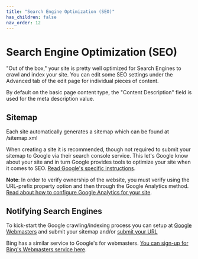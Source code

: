 ```yaml
---
title: "Search Engine Optimization (SEO)"
has_children: false
nav_order: 12
---
```


# Search Engine Optimization (SEO)

"Out of the box," your site is pretty well optimized for Search Engines to crawl and index your site. You can edit some SEO settings under the Advanced tab of the edit page for individual pieces of content.

By default on the basic page content type, the "Content Description" field is used for the meta description value.

## Sitemap

Each site automatically generates a sitemap which can be found at /sitemap.xml

When creating a site it is recommended, though not required to submit your sitemap to Google via their search console service. This let's Google know about your site and in turn Google provides tools to optimize your site when it comes to SEO. [Read Google's specific instructions](https://support.google.com/webmasters/answer/6332964).

**Note**: In order to verify ownership of the website, you must verify using the URL-prefix property option and then through the Google Analytics method. [Read about how to configure Google Analytics for your site](../google-analytics/index.md).


## Notifying Search Engines

To kick-start the Google crawling/indexing process you can setup at [Google Webmasters](https://www.google.com/webmasters) and submit your sitemap and/or [submit your URL](https://www.google.com/webmasters/tools/submit-url?pli=1)

Bing has a similar service to Google's for webmasters. [You can sign-up for Bing's Webmasters service here](https://www.bing.com/toolbox/webmaster/).
